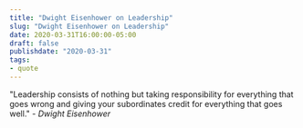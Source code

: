```yaml
---
title: "Dwight Eisenhower on Leadership"
slug: "Dwight Eisenhower on Leadership"
date: 2020-03-31T16:00:00-05:00
draft: false
publishdate: "2020-03-31"
tags:
- quote
---
```


"Leadership consists of nothing but taking responsibility for everything that goes wrong and giving your subordinates credit for everything that goes well." - *Dwight Eisenhower*
